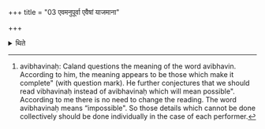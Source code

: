 +++
title = "03 एवमनुपूर्वा एवैषां याजमाना"

+++

<details><summary>थिते</summary>

3. In this sequence all the duties of these sacrificers which are impossible[^1] (to be performed collectively)(are performed).  

[^1]: avibhavinaḥ: Caland questions the meaning of the word avibhavin. According to him, the meaning appears to be those which make it complete" (with question mark). He further conjectures that we should read vibhavinaḥ instead of avibhavinaḥ which will mean possible". According to me there is no need to change the reading. The word avibhavinaḥ means “impossible". So those details which cannot be done collectively should be done individually in the case of each performer.  
</details>
